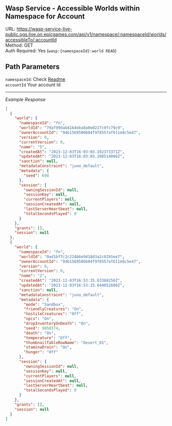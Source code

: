 ## Wasp Service - Accessible Worlds within Namespace for Account

URL: https://wasp-service-live-public.ogs.live.on.epicgames.com/api/v1/namespace/:namespaceId/worlds/accessibleTo/:accountId \
Method: GET \
Auth Required: Yes (`wasp:{namespaceId}:world READ`)

## Path Parameters

`namespaceId`: Check [Readme](../README.md) <br/>
`accountId` Your account Id

---

_Example Response_

```json
[
  {
    "world": {
      "namespaceId": "fn",
      "worldId": "79af99dab4164eba8a0e0227c9fc79c9",
      "ownerAccountId": "94b1569506b04f9f8557af611e8c5e47",
      "version": 0,
      "currentVersion": 0,
      "name": "5",
      "createdAt": "2023-12-03T16:03:03.192373371Z",
      "updatedAt": "2023-12-03T16:03:03.200514066Z",
      "sanction": null,
      "metadataConstraint": "juno_default",
      "metadata": {
        "seed": 698
      },
      "session": {
        "owningSessionId": null,
        "sessionKey": null,
        "currentPlayers": null,
        "sessionCreatedAt": null,
        "lastServerHeartbeat": null,
        "totalSecondsPlayed": 0
      }
    },
    "grants": [],
    "session": null
  },
  {
    "world": {
      "namespaceId": "fn",
      "worldId": "0ad1bf7c2c224b6e9418d3a2c02b5ee7",
      "ownerAccountId": "94b1569506b04f9f8557af611e8c5e47",
      "version": 0,
      "currentVersion": 0,
      "name": "2",
      "createdAt": "2023-12-03T16:53:35.63368256Z",
      "updatedAt": "2023-12-03T16:53:35.644052606Z",
      "sanction": null,
      "metadataConstraint": "juno_default",
      "metadata": {
        "mode": "Sandbox",
        "friendlyCreatures": "On",
        "hostileCreatures": "Off",
        "npcs": "On",
        "dropInventoryOnDeath": "On",
        "seed": 9058374,
        "death": "On",
        "temperature": "Off",
        "thumbnailTableRowName": "Desert_01",
        "staminaDrain": "On",
        "hunger": "Off"
      },
      "session": {
        "owningSessionId": null,
        "sessionKey": null,
        "currentPlayers": null,
        "sessionCreatedAt": null,
        "lastServerHeartbeat": null,
        "totalSecondsPlayed": 0
      }
    },
    "grants": [],
    "session": null
  }
]
```
